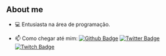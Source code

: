 ## About me

- 💻 Entusiasta na área de programação.

<!--
<h3> ⚙️  GitHub Analytics </h3>
  
 <a href="https://github.com/playboynkz">
   <img height="180em" src="https://github-readme-stats.vercel.app/api?username=playboynkz&theme=react&show_icons=true" style"max-width: 100%;" /> 
  <img height="180em" src="https://github-readme-stats.vercel.app/api/top-langs/?username=playboynkz&theme=react&layout=compact" style"max-width: 100%;" />  
  <img height="180em" src="https://github-readme-stats.vercel.app/api/wakatime?username=playboynkz&theme=react" style"max-width: 100%;" />
  <img height="180em" src="https://github-readme-stats.vercel.app/api/wakatime?username=playboynkz&theme=react&layout=compact" style"max-width: 100%;" />
</a> -->

- 📫 Como chegar até mim: [![Github Badge](https://img.shields.io/badge/-Github-000?style=flat-square&logo=Github&logoColor=white&link=https://github.com/playboynkz)](https://github.com/playboynkz)
[![Twitter Badge](https://img.shields.io/badge/-Twitter-blue?style=flat-square&logo=Twitter&logoColor=white&link=https://twitter.com/playboynkz)](https://twitter.com/playboynkz)
[![Twitch Badge](https://img.shields.io/badge/-Twitch-purple?style=flat-square&logo=Twitch&logoColor=white&link=https://twitch.com/playboynkz)](https://www.twitch.tv/playboynkz)
